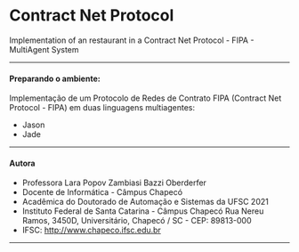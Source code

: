 # Contract Net Protocol
Implementation of an restaurant in a Contract Net Protocol - FIPA - MultiAgent System

-------------------------------------------------------------------------------------------------
#### Preparando o ambiente:
Implementação de um Protocolo de Redes de Contrato FIPA (Contract Net Protocol - FIPA) em duas linguagens multiagentes:

- Jason
- Jade


-------------------------------------------------------------------------------------------------
#### Autora
- Professora Lara Popov Zambiasi Bazzi Oberderfer
- Docente de Informática - Câmpus Chapecó
- Acadêmica do Doutorado de Automação e Sistemas da UFSC 2021  
- Instituto Federal de Santa Catarina - Câmpus Chapecó
Rua Nereu Ramos, 3450D, Universitário, Chapecó / SC - CEP: 89813-000 
- IFSC: http://www.chapeco.ifsc.edu.br
-------------------------------------------------------------------------------------------------

